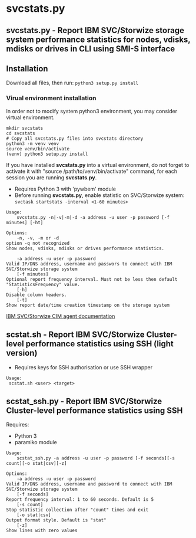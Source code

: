 # svcstats.py
## svcstats.py - Report IBM SVC/Storwize storage system performance statistics for nodes, vdisks, mdisks or drives in CLI using SMI-S interface

## Installation

Download all files, then run:
```python3 setup.py install```

### Virual environment installation
In order not to modify system python3 environment, you may consider virtual environment.
```
mkdir svcstats
cd svcstats
# Copy all svcstats.py files into svcstats directory
python3 -m venv venv
source venv/bin/activate
(venv) python3 setup.py install
```

If you have installed **svcstats.py** into a virtual environment, do not forget to activate it with "source /path/to/venv/bin/activate" command, for each session you are running **svcstats.py**.


* Requires Python 3 with 'pywbem' module
* Before running **svcstats.py**, enable statistic on SVC/Storwize system: ```svctask startstats -interval <1-60 minutes>```


```
Usage:
    svcstats.py -n|-v|-m|-d -a address -u user -p password [-f minutes] [-ht]

Options:
    -n, -v, -m or -d
option -q not recognized 
Show nodes, vdisks, mdisks or drives performance statistics.

    -a address -u user -p password
Valid IP/DNS address, username and passwors to connect with IBM SVC/Storwize storage system
    [-f minutes]
Optional report frequency interval. Must not be less then default "StatisticsFrequency" value.
    [-h]
Disable column headers.
    [-t]
Show report date/time creation timestamp on the storage system
```

[IBM SVC/Storwize CIM agent documentation](https://www.ibm.com/support/knowledgecenter/STPVGU/com.ibm.storage.svc.console.720.doc/svc_sdkintro_215ebp.html)

## scstat.sh - Report IBM SVC/Storwize Cluster-level performance statistics using SSH (light version)
* Requires keys for SSH authorisation or use SSH wrapper
```
Usage:
 scstat.sh <user> <target>
```

## scstat_ssh.py - Report IBM SVC/Storwize Cluster-level performance statistics using SSH

Requires:
* Python 3 
* paramiko module

```
Usage:
	scstat_ssh.py -a address -u user -p password [-f seconds][-s count][-o stat|csv][-z]

Options:
	-a address -u user -p password
Valid IP/DNS address, username and password to connect with IBM SVC/Storwize storage system
	[-f seconds]
Report frequency interval: 1 to 60 seconds. Default is 5
	[-s count]
Stop statistic collection after "count" times and exit
	[-o stat|csv]
Output format style. Default is "stat"
	[-z]
Show lines with zero values
```
